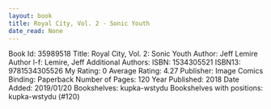 ```yaml
---
layout: book
title: Royal City, Vol. 2 - Sonic Youth
date_read: None
---
```


Book Id: 35989518
Title: Royal City, Vol. 2: Sonic Youth
Author: Jeff Lemire
Author l-f: Lemire, Jeff
Additional Authors: 
ISBN: 1534305521
ISBN13: 9781534305526
My Rating: 0
Average Rating: 4.27
Publisher: Image Comics
Binding: Paperback
Number of Pages: 120
Year Published: 2018
Date Added: 2019/01/20
Bookshelves: kupka-wstydu
Bookshelves with positions: kupka-wstydu (#120)

